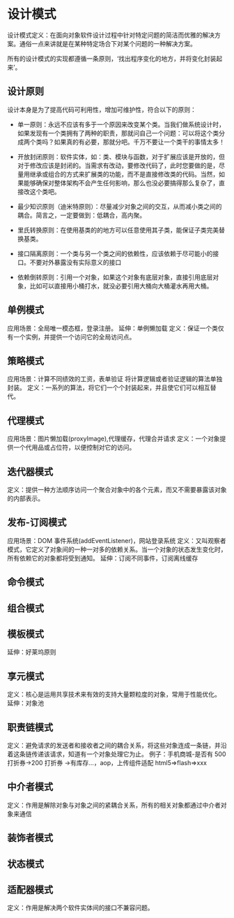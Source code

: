 # 设计模式

设计模式定义：在面向对象软件设计过程中针对特定问题的简洁而优雅的解决方案。通俗一点来讲就是在某种特定场合下对某个问题的一种解决方案。

所有的设计模式的实现都遵循一条原则，‘找出程序变化的地方，并将变化封装起来’。

## 设计原则

设计本身是为了提高代码可利用性，增加可维护性，符合以下的原则：

- 单一原则：永远不应该有多于一个原因来改变某个类。当我们做系统设计时，如果发现有一个类拥有了两种的职责，那就问自己一个问题：可以将这个类分成两个类吗？如果真的有必要，那就分吧。千万不要让一个类干的事情太多！

- 开放封闭原则：软件实体，如：类、模块与函数，对于扩展应该是开放的，但对于修改应该是封闭的。当需求有改动，要修改代码了，此时您要做的是，尽量用继承或组合的方式来扩展类的功能，而不是直接修改类的代码。当然，如果能够确保对整体架构不会产生任何影响，那么也没必要搞得那么复杂了，直接改这个类吧。

- 最少知识原则（迪米特原则）：尽量减少对象之间的交互，从而减小类之间的耦合。简言之，一定要做到：低耦合，高内聚。

- 里氏转换原则：在使用基类的的地方可以任意使用其子类，能保证子类完美替换基类。

- 接口隔离原则：一个类与另一个类之间的依赖性，应该依赖于尽可能小的接口。不要对外暴露没有实际意义的接口

- 依赖倒转原则：引用一个对象，如果这个对象有底层对象，直接引用底层对象，比如可以直接用小桶打水，就没必要引用大桶向大桶灌水再用大桶。

## 单例模式

应用场景：全局唯一模态框，登录注册。
延伸：单例懒加载
定义：保证一个类仅有一个实例，并提供一个访问它的全局访问点。

## 策略模式

应用场景：计算不同绩效的工资，表单验证
将计算逻辑或者验证逻辑的算法单独封装。
定义：一系列的算法，将它们一个个封装起来，并且使它们可以相互替代。

## 代理模式

应用场景：图片懒加载(proxyImage),代理缓存，代理合并请求
定义：一个对象提供一个代用品或占位符，以便控制对它的访问。

## 迭代器模式

定义：提供一种方法顺序访问一个聚合对象中的各个元素，而又不需要暴露该对象的内部表示。

## 发布-订阅模式

应用场景：DOM 事件系统(addEventListener)，网站登录系统
定义：又叫观察者模式，它定义了对象间的一种一对多的依赖关系。当一个对象的状态发生变化时，所有依赖它的对象都将受到通知。
延伸：订阅不同事件，订阅离线缓存

## 命令模式

## 组合模式

## 模板模式

延伸：好莱坞原则

## 享元模式

定义：核心是运用共享技术来有效的支持大量颗粒度的对象，常用于性能优化。
延伸：对象池

## 职责链模式

定义：避免请求的发送者和接收者之间的耦合关系，将这些对象连成一条链，并沿着这条链传递该请求，知道有一个对象处理它为止。
例子：手机商城-是否有 500 打折券->200 打折券 ->有库存...，aop，上传组件适配 html5=>flash=>xxx

## 中介者模式

定义：作用是解除对象与对象之间的紧耦合关系，所有的相关对象都通过中介者对象来通信

## 装饰者模式

## 状态模式

## 适配器模式

定义：作用是解决两个软件实体间的接口不兼容问题。
